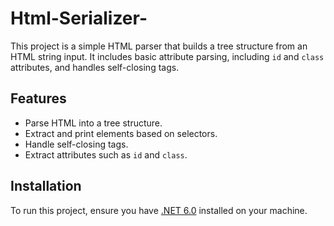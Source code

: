 # Html-Serializer-

This project is a simple HTML parser that builds a tree structure from an HTML string input. It includes basic attribute parsing, including `id` and `class` attributes, and handles self-closing tags.

## Features

- Parse HTML into a tree structure.
- Extract and print elements based on selectors.
- Handle self-closing tags.
- Extract attributes such as `id` and `class`.

## Installation

To run this project, ensure you have [.NET 6.0](https://dotnet.microsoft.com/download/dotnet/6.0) installed on your machine.
